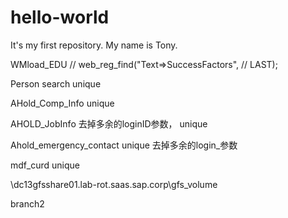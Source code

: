 # hello-world
It's my first repository.
My name is Tony.

WMload_EDU
//	web_reg_find("Text=>SuccessFactors", 
//		LAST);

Person search
unique

AHold_Comp_Info
unique

AHOLD_JobInfo
去掉多余的loginID参数，
unique

Ahold_emergency_contact
unique  去掉多余的login_参数

mdf_curd
unique

\\dc13gfsshare01.lab-rot.saas.sap.corp\gfs_volume

branch2
